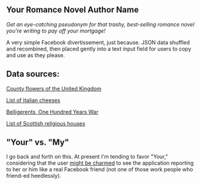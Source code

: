 Your Romance Novel Author Name
---
*Get an eye-catching pseudonym for that trashy, best-selling romance novel you're writing to pay off your mortgage!*

A very simple Facebook divertissement, just because. JSON data shuffled and recombined, then placed gently into a text input field for users to copy and use as they please.

Data sources:
--
[County flowers of the United Kingdom](https://secure.wikimedia.org/wikipedia/en/wiki/County_flowers_of_the_United_Kingdom)

[List of Italian cheeses](https://secure.wikimedia.org/wikipedia/en/wiki/List_of_Italian_cheeses)

[Belligerents, One Hundred Years War](https://secure.wikimedia.org/wikipedia/en/wiki/One_Hundred_Years_War)

[List of Scottish religious houses](https://secure.wikimedia.org/wikipedia/en/wiki/List_of_religious_houses_in_Scotland)


"Your" vs. "My"
--
I go back and forth on this. At present I'm tending to favor "Your," considering that the user [might be charmed](http://developer.yahoo.com/ypatterns/social/core/yourvmy.html) to see the application reporting to her or him like a real Facebook friend (not one of those work people who friend-ed heedlessly).
